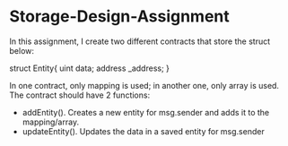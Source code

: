 # Storage-Design-Assignment

In this assignment, I create two different contracts that store the struct below:

struct Entity{
    uint data;
    address _address;
}

In one contract, only mapping is used; in another one, only array is used.
The contract should have 2 functions:
- addEntity(). Creates a new entity for msg.sender and adds it to the mapping/array.
- updateEntity(). Updates the data in a saved entity for msg.sender
